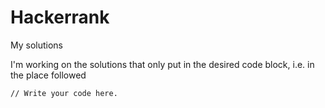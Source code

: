 # Hackerrank
My solutions

I'm working on the solutions that only put in the desired code block, i.e. in the place followed
```
// Write your code here.
```
